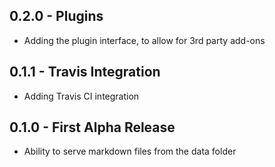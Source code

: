 ## 0.2.0 - Plugins
* Adding the plugin interface, to allow for 3rd party add-ons

## 0.1.1 - Travis Integration
* Adding Travis CI integration

## 0.1.0 - First Alpha Release
* Ability to serve markdown files from the data folder
